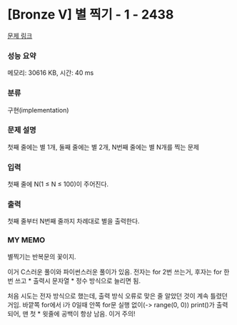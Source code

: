 # [Bronze V] 별 찍기 - 1 - 2438 

[문제 링크](https://www.acmicpc.net/problem/2438) 

### 성능 요약

메모리: 30616 KB, 시간: 40 ms

### 분류

구현(implementation)

### 문제 설명

<p>첫째 줄에는 별 1개, 둘째 줄에는 별 2개, N번째 줄에는 별 N개를 찍는 문제</p>

### 입력 

 <p>첫째 줄에 N(1 ≤ N ≤ 100)이 주어진다.</p>

### 출력 

 <p>첫째 줄부터 N번째 줄까지 차례대로 별을 출력한다.</p>

### MY MEMO

 <p>별찍기는 반복문의 꽃이지.</p>
 <p>이거 C스러운 풀이와 파이썬스러운 풀이가 있음. 전자는 for 2번 쓰는거, 후자는 for 한번 쓰고 * 출력시 문자열 * 정수 방식으로 늘리면 됨.</p>
 <p>처음 시도는 전자 방식으로 했는데, 출력 방식 오류로 맞은 줄 알았던 것이 계속 틀렸던거임. 바깥쪽 for에서 i가 0일때 안쪽 for문 실행 없이(-> range(0, 0)) print()가 출력되어, 맨 첫 * 윗줄에 공백이 항상 남음. 이거 주의!</p>
